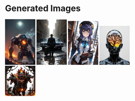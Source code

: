 # Generated Images



<img src="2025_10_19_01_thumb.webp" width="100"/> <img src="2025_10_19_02_thumb.webp" width="100"/> <img src="2025_10_19_03_thumb.webp" width="100"/> <img src="2025_10_19_04_thumb.webp" width="100"/> <img src="2025_10_19_05_thumb.webp" width="100"/>